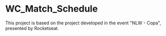 # WC_Match_Schedule
This project is based on the project developed in the event "NLW - Copa", presented by Rocketseat.

